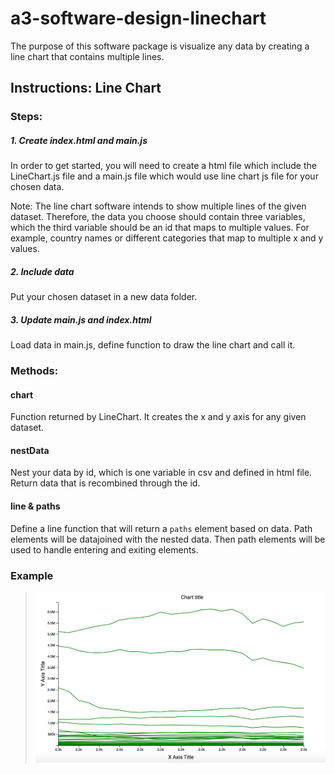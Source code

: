 # a3-software-design-linechart
The purpose of this software package is visualize any data by creating a line chart that contains multiple lines. 

## Instructions: Line Chart
### Steps:
##### 1. Create index.html and main.js
In order to get started, you will need to create a html file which include the LineChart.js file and a main.js file which would use line chart js file for your chosen data. 

Note: The line chart software intends to show multiple lines of the given dataset. Therefore, the data you choose should contain three variables, which the third variable should be an id that maps to multiple values. For example, country names or different categories that map to multiple x and y values. 

##### 2. Include data
Put your chosen dataset in a new data folder.

##### 3. Update main.js and index.html
Load data in main.js, define function to draw the line chart and call it.

### Methods:
#### chart
Function returned by LineChart. It creates the x and y axis for any given dataset. 

#### nestData
Nest your data by id, which is one variable in csv and defined in html file. Return data that is recombined through the id. 

#### line & paths
Define a line function that will return a `paths` element based on data. Path elements will be datajoined with the nested data. Then path elements will be used to handle entering and exiting elements.

### Example 
>![visualizaiton tasks](img/ex.png)